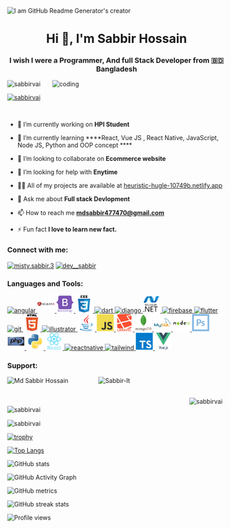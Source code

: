 

![I am GitHub Readme Generator's creator](https://https://cdn.fbsbx.com/v/t59.2708-21/290679287_716194729655162_5232320856011826837_n.gif?_nc_cat=101&ccb=1-7&_nc_sid=041f46&_nc_eui2=AeEDcawJqBBQmi42rMIa4mk8MRWx9xwBpD0xFbH3HAGkPfY0CzMdjEQGkgdO-ydljo3L85bc0RIN6IL9XmqAXJ2U&_nc_ohc=hj0YTP-ERk0AX__wqrY&_nc_oc=AQnytiW4R5wJA2oZnFrpyxVlMOZq1wEsoF0QdLD55Nf81N2BfTmH0Is1Hi_3cp67HbY&_nc_ht=cdn.fbsbx.com&oh=03_AVLqqJdnRhcyfvJSd0lpqQJ83Ml3XQddZT293CIR9Hk00A&oe=62BD67D0)
<h1 align="center">Hi 👋, I'm Sabbir Hossain</h1>
<h3 align="center">I wish I were a Programmer, And full Stack Developer from 🇧🇩 Bangladesh</h3>
<img align="right" alt="coding" width="400" src="https://cdn.sanity.io/images/ordgikwe/production/a830c5182852e35bcd0dc07b90122f07ecd15f48-700x525.gif?w=700&h=525&auto=format">

<p align="left"> <img src="https://komarev.com/ghpvc/?username=sabbirvai&label=Profile%20views&color=0e75b6&style=flat" alt="sabbirvai" /> </p>

<p align="left"> <a href="https://github.com/ryo-ma/github-profile-trophy"><img src="https://github-profile-trophy.vercel.app/?username=sabbirvai" alt="sabbirvai" /></a> </p>

<p align="left"> <a href="https://twitter.com/" target="blank"><img src="https://img.shields.io/twitter/follow/?logo=twitter&style=for-the-badge" alt="" /></a> </p>

- 🔭 I’m currently working on **HPI Student**

- 🌱 I’m currently learning ****React, Vue JS , React Native, JavaScript, Node JS, Python and OOP concept ****

- 👯 I’m looking to collaborate on **Ecommerce website**

- 🤝 I’m looking for help with **Enytime**

- 👨‍💻 All of my projects are available at [heuristic-hugle-10749b.netlify.app](heuristic-hugle-10749b.netlify.app)

- 💬 Ask me about **Full stack Devlopment**

- 📫 How to reach me **mdsabbir477470@gmail.com**

- ⚡ Fun fact **I love to learn new fact.**

<h3 align="left">Connect with me:</h3>
<p align="left">
<a href="https://fb.com/misty.sabbir.3" target="blank"><img align="center" src="https://raw.githubusercontent.com/rahuldkjain/github-profile-readme-generator/master/src/images/icons/Social/facebook.svg" alt="misty.sabbir.3" height="30" width="40" /></a>
<a href="https://instagram.com/dev__sabbir" target="blank"><img align="center" src="https://raw.githubusercontent.com/rahuldkjain/github-profile-readme-generator/master/src/images/icons/Social/instagram.svg" alt="dev__sabbir" height="30" width="40" /></a>
</p>

<h3 align="left">Languages and Tools:</h3>
<p align="left"> <a href="https://angular.io" target="_blank" rel="noreferrer"> <img src="https://angular.io/assets/images/logos/angular/angular.svg" alt="angular" width="40" height="40"/> </a> <a href="https://angular.io" target="_blank" rel="noreferrer"> <img src="https://raw.githubusercontent.com/devicons/devicon/master/icons/angularjs/angularjs-original-wordmark.svg" alt="angularjs" width="40" height="40"/> </a> <a href="https://getbootstrap.com" target="_blank" rel="noreferrer"> <img src="https://raw.githubusercontent.com/devicons/devicon/master/icons/bootstrap/bootstrap-plain-wordmark.svg" alt="bootstrap" width="40" height="40"/> </a> <a href="https://www.w3schools.com/css/" target="_blank" rel="noreferrer"> <img src="https://raw.githubusercontent.com/devicons/devicon/master/icons/css3/css3-original-wordmark.svg" alt="css3" width="40" height="40"/> </a> <a href="https://dart.dev" target="_blank" rel="noreferrer"> <img src="https://www.vectorlogo.zone/logos/dartlang/dartlang-icon.svg" alt="dart" width="40" height="40"/> </a> <a href="https://www.djangoproject.com/" target="_blank" rel="noreferrer"> <img src="https://cdn.worldvectorlogo.com/logos/django.svg" alt="django" width="40" height="40"/> </a> <a href="https://dotnet.microsoft.com/" target="_blank" rel="noreferrer"> <img src="https://raw.githubusercontent.com/devicons/devicon/master/icons/dot-net/dot-net-original-wordmark.svg" alt="dotnet" width="40" height="40"/> </a> <a href="https://firebase.google.com/" target="_blank" rel="noreferrer"> <img src="https://www.vectorlogo.zone/logos/firebase/firebase-icon.svg" alt="firebase" width="40" height="40"/> </a> <a href="https://flutter.dev" target="_blank" rel="noreferrer"> <img src="https://www.vectorlogo.zone/logos/flutterio/flutterio-icon.svg" alt="flutter" width="40" height="40"/> </a> <a href="https://git-scm.com/" target="_blank" rel="noreferrer"> <img src="https://www.vectorlogo.zone/logos/git-scm/git-scm-icon.svg" alt="git" width="40" height="40"/> </a> <a href="https://www.w3.org/html/" target="_blank" rel="noreferrer"> <img src="https://raw.githubusercontent.com/devicons/devicon/master/icons/html5/html5-original-wordmark.svg" alt="html5" width="40" height="40"/> </a> <a href="https://www.adobe.com/in/products/illustrator.html" target="_blank" rel="noreferrer"> <img src="https://www.vectorlogo.zone/logos/adobe_illustrator/adobe_illustrator-icon.svg" alt="illustrator" width="40" height="40"/> </a> <a href="https://www.java.com" target="_blank" rel="noreferrer"> <img src="https://raw.githubusercontent.com/devicons/devicon/master/icons/java/java-original.svg" alt="java" width="40" height="40"/> </a> <a href="https://developer.mozilla.org/en-US/docs/Web/JavaScript" target="_blank" rel="noreferrer"> <img src="https://raw.githubusercontent.com/devicons/devicon/master/icons/javascript/javascript-original.svg" alt="javascript" width="40" height="40"/> </a> <a href="https://laravel.com/" target="_blank" rel="noreferrer"> <img src="https://raw.githubusercontent.com/devicons/devicon/master/icons/laravel/laravel-plain-wordmark.svg" alt="laravel" width="40" height="40"/> </a> <a href="https://www.mongodb.com/" target="_blank" rel="noreferrer"> <img src="https://raw.githubusercontent.com/devicons/devicon/master/icons/mongodb/mongodb-original-wordmark.svg" alt="mongodb" width="40" height="40"/> </a> <a href="https://www.mysql.com/" target="_blank" rel="noreferrer"> <img src="https://raw.githubusercontent.com/devicons/devicon/master/icons/mysql/mysql-original-wordmark.svg" alt="mysql" width="40" height="40"/> </a> <a href="https://nodejs.org" target="_blank" rel="noreferrer"> <img src="https://raw.githubusercontent.com/devicons/devicon/master/icons/nodejs/nodejs-original-wordmark.svg" alt="nodejs" width="40" height="40"/> </a> <a href="https://www.photoshop.com/en" target="_blank" rel="noreferrer"> <img src="https://raw.githubusercontent.com/devicons/devicon/master/icons/photoshop/photoshop-line.svg" alt="photoshop" width="40" height="40"/> </a> <a href="https://www.php.net" target="_blank" rel="noreferrer"> <img src="https://raw.githubusercontent.com/devicons/devicon/master/icons/php/php-original.svg" alt="php" width="40" height="40"/> </a> <a href="https://www.python.org" target="_blank" rel="noreferrer"> <img src="https://raw.githubusercontent.com/devicons/devicon/master/icons/python/python-original.svg" alt="python" width="40" height="40"/> </a> <a href="https://reactjs.org/" target="_blank" rel="noreferrer"> <img src="https://raw.githubusercontent.com/devicons/devicon/master/icons/react/react-original-wordmark.svg" alt="react" width="40" height="40"/> </a> <a href="https://reactnative.dev/" target="_blank" rel="noreferrer"> <img src="https://reactnative.dev/img/header_logo.svg" alt="reactnative" width="40" height="40"/> </a> <a href="https://tailwindcss.com/" target="_blank" rel="noreferrer"> <img src="https://www.vectorlogo.zone/logos/tailwindcss/tailwindcss-icon.svg" alt="tailwind" width="40" height="40"/> </a> <a href="https://www.typescriptlang.org/" target="_blank" rel="noreferrer"> <img src="https://raw.githubusercontent.com/devicons/devicon/master/icons/typescript/typescript-original.svg" alt="typescript" width="40" height="40"/> </a> <a href="https://vuejs.org/" target="_blank" rel="noreferrer"> <img src="https://raw.githubusercontent.com/devicons/devicon/master/icons/vuejs/vuejs-original-wordmark.svg" alt="vuejs" width="40" height="40"/> </a> </p>

<h3 align="left">Support:</h3>
<p><a href="https://www.buymeacoffee.com/Md Sabbir Hossain"> <img align="left" src="https://cdn.buymeacoffee.com/buttons/v2/default-yellow.png" height="50" width="210" alt="Md Sabbir Hossain" /></a><a href="https://ko-fi.com/Sabbir-It"> <img align="left" src="https://cdn.ko-fi.com/cdn/kofi3.png?v=3" height="50" width="210" alt="Sabbir-It" /></a></p><br><br>

<p><img align="left" src="https://github-readme-stats.vercel.app/api/top-langs?username=sabbirvai&show_icons=true&locale=en&layout=compact" alt="sabbirvai" /></p>

<p>&nbsp;<img align="center" src="https://github-readme-stats.vercel.app/api?username=sabbirvai&show_icons=true&locale=en" alt="sabbirvai" /></p>

<p><img align="center" src="https://github-readme-streak-stats.herokuapp.com/?user=sabbirvai&" alt="sabbirvai" /></p>


[![trophy](https://github-profile-trophy.vercel.app/?username=sabbirvai)](https://github.com/ryo-ma/github-profile-trophy)

[![Top Langs](https://github-readme-stats.vercel.app/api/top-langs/?username=sabbirvai)](https://github.com/anuraghazra/github-readme-stats)

![GitHub stats](https://github-readme-stats.vercel.app/api?username=sabbirvai&show_icons=true&count_private=true)  

![GitHub Activity Graph](https://activity-graph.herokuapp.com/graph?username=sabbirvai)  

![GitHub metrics](https://metrics.lecoq.io/sabbirvai)  

![GitHub streak stats](https://github-readme-streak-stats.herokuapp.com/?user=sabbirvai)  

![Profile views](https://gpvc.arturio.dev/sabbirvai)  
